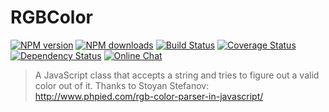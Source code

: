 # RGBColor

[![NPM version](https://img.shields.io/npm/v/rgb-color.svg?style=flat-square)](https://www.npmjs.com/package/rgb-color)
[![NPM downloads](http://img.shields.io/npm/dm/rgb-color.svg?style=flat-square)](https://www.npmjs.com/package/rgb-color)
[![Build Status](http://img.shields.io/travis/diegotremper/rgb-color/master.svg?style=flat-square)](https://travis-ci.org/diegotremper/rgb-color)
[![Coverage Status](https://img.shields.io/coveralls/diegotremper/rgb-color.svg?style=flat-square)](https://coveralls.io/github/diegotremper/rgb-color)
[![Dependency Status](http://img.shields.io/david/dev/diegotremper/rgb-color.svg?style=flat-square)](https://david-dm.org/diegotremper/rgb-color#info=devDependencies)
[![Online Chat](https://img.shields.io/badge/chat_room-%23rgb-color.svg?style=flat-square)](https://gitter.im/rgb-color)

> A JavaScript class that accepts a string and tries to figure out a valid color out of it. Thanks to Stoyan Stefanov: http://www.phpied.com/rgb-color-parser-in-javascript/

